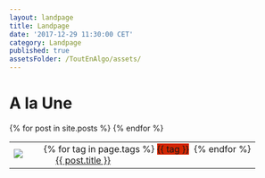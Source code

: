 ```yaml
---
layout: landpage
title: Landpage
date: '2017-12-29 11:30:00 CET'
category: Landpage
published: true
assetsFolder: /ToutEnAlgo/assets/
---
```


<h1>
A la Une
</h1>



<table>
  {% for post in site.posts %}
    <tr>
      <td>
          <img style="float:left;" src="{{ page.assetsFolder }}/images/blog/thumbmail-empty-150x150.png" href="{{ post.url | relative_url  }}" />
      </td>
      <td>
          {% for tag in page.tags %}
            <span style="background-color:#d22501;">{{ tag }}</span>&nbsp;
          {% endfor %}
          <br>
          <a href="{{ post.url | relative_url  }}">{{ post.title }}</a>
      </td>
    </tr>
  {% endfor %}
</table>


<!--
<ul>
  {% for post in site.posts %}
    <li>
      <a href="{{ post.url | relative_url  }}">{{ post.title }}</a>
    </li>
  {% endfor %}
</ul>
-->
